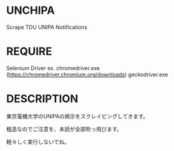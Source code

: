 # UNCHIPA
Scrape TDU UNIPA Notifications

# REQUIRE
Selenium Driver 
ex. chromedriver.exe (https://chromedriver.chromium.org/downloads) 
    geckodriver.exe

# DESCRIPTION
東京電機大学のUNIPAの掲示をスクレイピングしてきます。

粗造なのでご注意を、未読が全部吹っ飛びます。

軽々しく実行しないでね。
